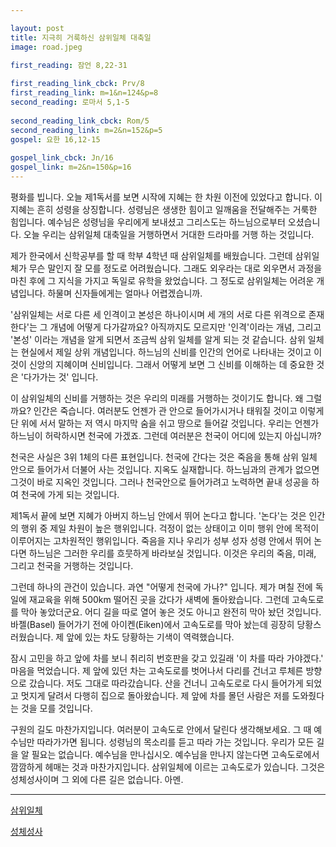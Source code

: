 ```yaml
---

layout: post
title: 지극히 거룩하신 삼위일체 대축일
image: road.jpeg

first_reading: 잠언 8,22-31
 
first_reading_link_cbck: Prv/8
first_reading_link: m=1&n=124&p=8
second_reading: 로마서 5,1-5
 
second_reading_link_cbck: Rom/5
second_reading_link: m=2&n=152&p=5
gospel: 요한 16,12-15
 
gospel_link_cbck: Jn/16
gospel_link: m=2&n=150&p=16
---
```


평화를 빕니다.
오늘 제1독서를 보면 시작에 지혜는 한 차원 이전에 있었다고 합니다. 이 지혜는 흔히 성령을 상징합니다. 성령님은 생생한 힘이고 일깨움을 전달해주는 거룩한 힘입니다. 예수님은 성령님을 우리에게 보내셨고 그리스도는 하느님으로부터 오셨습니다. 오늘 우리는 삼위일체 대축일을 거행하면서 거대한 드라마를 거행 하는 것입니다.

제가 한국에서 신학공부를 할 때 학부 4학년 때 삼위일체를 배웠습니다. 그런데 삼위일체가 무슨 말인지 잘 모를 정도로 어려웠습니다. 그래도 외우라는 대로 외우면서 과정을 마친 후에 그 지식을 가지고 독일로 유학을 왔었습니다. 그 정도로 삼위일체는 어려운 개념입니다. 하물며 신자들에게는 얼마나 어렵겠습니까.

'삼위일체는 서로 다른 세 인격이고 본성은 하나이시며 세 개의 서로 다른 위격으로 존재한다'는 그 개념에 어떻게 다가갈까요? 아직까지도 모르지만 '인격'이라는 개념, 그리고 '본성' 이라는 개념을 알게 되면서 조금씩 삼위 일체를 알게 되는 것 같습니다. 삼위 일체는 현실에서 제일 상위 개념입니다. 하느님의 신비를 인간의 언어로 나타내는 것이고 이것이 신앙의 지혜이며 신비입니다. 그래서 어떻게 보면 그 신비를 이해하는 데 중요한 것은 '다가가는 것' 입니다.

이 삼위일체의 신비를 거행하는 것은 우리의 미래를 거행하는 것이기도 합니다. 왜 그럴까요? 인간은 죽습니다. 여러분도 언젠가 관 안으로 들어가시거나 태워질 것이고 이렇게 단 위에 서서 말하는 저 역시 마지막 숨을 쉬고 땅으로 들어갈 것입니다. 우리는 언젠가 하느님이 허락하시면 천국에 가겠죠. 그런데 여러분은 천국이 어디에 있는지 아십니까?

천국은 사실은 3위 1체의 다른 표현입니다. 천국에 간다는 것은 죽음을 통해 삼위 일체 안으로 들어가서 더불어 사는 것입니다. 지옥도 실재합니다. 하느님과의 관계가 없으면 그것이 바로 지옥인 것입니다. 그러나 천국안으로 들어가려고 노력하면 끝내 성공을 하여 천국에 가게 되는 것입니다.

제1독서 끝에 보면 지혜가 아버지 하느님 안에서 뛰어 논다고 합니다. '논다'는 것은 인간의 행위 중 제일 차원이 높은 행위입니다. 걱정이 없는 상태이고 이미 행위 안에 목적이 이루어지는 고차원적인 행위입니다. 죽음을 지나 우리가 성부 성자 성령 안에서 뛰어 논다면 하느님은 그러한 우리를 흐뭇하게 바라보실 것입니다. 이것은 우리의 죽음, 미래, 그리고 천국을 거행하는 것입니다.

그런데 하나의 관건이 있습니다. 과연 "어떻게 천국에 가나?" 입니다.
제가 며칠 전에 독일에 재교육을 위해 500km 떨어진 곳을 갔다가 새벽에 돌아왔습니다. 그런데 고속도로를 막아 놓았더군요. 어디 길을 따로 열어 놓은 것도 아니고 완전히 막아 놨던 것입니다. 바젤(Basel) 들어가기 전에 아이켄(Eiken)에서 고속도로를 막아 놨는데 굉장히 당황스러웠습니다. 제 앞에 있는 차도 당황하는 기색이 역력했습니다.

잠시 고민을 하고 앞에 차를 보니 취리히 번호판을 갖고 있길래 '이 차를 따라 가야겠다.' 마음을 먹었습니다. 제 앞에 있던 차는 고속도로를 벗어나서 다리를 건너고 루체른 방향으로 갔습니다. 저도 그대로 따라갔습니다. 산을 건너니 고속도로로 다시 들어가게 되었고 멋지게 달려서 다행히 집으로 돌아왔습니다. 제 앞에 차를 몰던 사람은 저를 도와줬다는 것을 모를 것입니다.

구원의 길도 마찬가지입니다. 여러분이 고속도로 안에서 달린다 생각해보세요. 그 때 예수님만 따라가가면 됩니다. 성령님의 목소리를 듣고 따라 가는 것입니다. 우리가 모든 길을 알 필요는 없습니다. 예수님을 만나십시오. 예수님을 만나지 않는다면 고속도로에서 깜깜하게 헤매는 것과 마찬가지입니다. 삼위일체에 이르는 고속도로가 있습니다. 그것은 성체성사이며 그 외에 다른 길은 없습니다. 아멘.

<hr>

<a href="https://maria.catholic.or.kr/dictionary/term/term_view.asp?ctxtIdNum=1492&keyword=%EC%82%BC%EC%9C%84%EC%9D%BC%EC%B2%B4&gubun=01">삼위일체</a>

<a href="https://maria.catholic.or.kr/dictionary/term/term_view.asp?ctxtIdNum=1845&keyword=%EC%84%B1%EC%B2%B4%EC%84%B1%EC%82%AC&gubun=01">성체성사</a>
